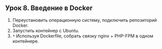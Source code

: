 ## Урок 8. Введение в Docker

1. Переустановить операционную систему, подключить репозиторий Docker.
2. Запустить контейнер с Ubuntu.
3. `*` Используя Dockerfile, собрать связку nginx + PHP-FPM в одном контейнере.
